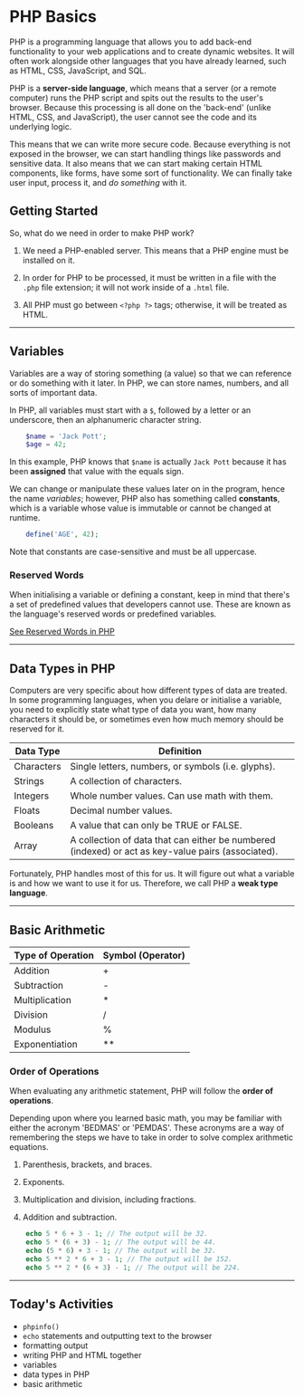 # PHP Basics

PHP is a programming language that allows you to add back-end functionality to your web applications and to create dynamic websites. It will often work alongside other languages that you have already learned, such as HTML, CSS,  JavaScript, and SQL. 

PHP is a **server-side language**, which means that a server (or a remote computer) runs the PHP script and spits out the results to the user's browser. Because this processing is all done on the 'back-end' (unlike HTML, CSS, and JavaScript), the user cannot see the code and its underlying logic.

This means that we can write more secure code. Because everything is not exposed in the browser, we can start handling things like passwords and sensitive data. It also means that we can start making certain HTML components, like forms, have some sort of functionality. We can finally take user input, process it, and *do something* with it.

## Getting Started

So, what do we need in order to make PHP work? 

1. We need a PHP-enabled server. This means that a PHP engine must be installed on it. 

2. In order for PHP to be processed, it must be written in a file with the `.php` file extension; it will not work inside of a `.html` file.

3. All PHP must go between `<?php ?>` tags; otherwise, it will be treated as HTML.

---

## Variables

Variables are a way of storing something (a value) so that we can reference or do something with it later. In PHP, we can store names, numbers, and all sorts of important data. 

In PHP, all variables must start with a `$`, followed by a letter or an underscore, then an alphanumeric character string.

```PHP
    $name = 'Jack Pott';
    $age = 42;
```

In this example, PHP knows that `$name` is actually `Jack Pott` because it has been **assigned** that value with the equals sign.

We can change or manipulate these values later on in the program, hence the name *variables*; however, PHP also has something called **constants**, which is a variable whose value is immutable or cannot be changed at runtime. 

```PHP
    define('AGE', 42);
```

Note that constants are case-sensitive and must be all uppercase. 

### Reserved Words

When initialising a variable or defining a constant, keep in mind that there's a set of predefined values that developers cannot use. These are known as the language's reserved words or predefined variables. 

[See Reserved Words in PHP](https://www.php.net/manual/en/reserved.constants.php)

---

## Data Types in PHP

Computers are very specific about how different types of data are treated. In some programming languages, when you delare or initialise a variable, you need to explicitly state what type of data you want, how many characters it should be, or sometimes even how much memory should be reserved for it. 

| Data Type  | Definition                                                                                         |
|------------|----------------------------------------------------------------------------------------------------|
| Characters | Single letters, numbers, or symbols (i.e. glyphs).                                                 |
| Strings    | A collection of characters.                                                                        |
| Integers   | Whole number values. Can use math with them.                                                       |
| Floats     | Decimal number values.                                                                             |
| Booleans   | A value that can only be TRUE or FALSE.                                                            |
| Array      | A collection of data that can either be numbered (indexed) or act as key-value pairs (associated). |

Fortunately, PHP handles most of this for us. It will figure out what a variable is and how we want to use it for us. Therefore, we call PHP a **weak type language**. 

---

## Basic Arithmetic 

| Type of Operation | Symbol (Operator) |
|-------------------|-------------------|
| Addition          | +                 |
| Subtraction       | -                 |
| Multiplication    | *                 |
| Division          | /                 |
| Modulus           | %                 |
| Exponentiation    | **                |

### Order of Operations

When evaluating any arithmetic statement, PHP will follow the **order of operations**. 

Depending upon where you learned basic math, you may be familiar with either the acronym 'BEDMAS' or 'PEMDAS'. These acronyms are a way of remembering the steps we have to take in order to solve complex arithmetic equations. 

1. Parenthesis, brackets, and braces.

2. Exponents. 

3. Multiplication and division, including fractions. 

4. Addition and subtraction. 

```PHP
    echo 5 * 6 + 3 - 1; // The output will be 32.
    echo 5 * (6 + 3) - 1; // The output will be 44.
    echo (5 * 6) + 3 - 1; // The output will be 32.
    echo 5 ** 2 * 6 + 3 - 1; // The output will be 152.
    echo 5 ** 2 * (6 + 3) - 1; // The output will be 224.
```

--- 

## Today's Activities

- `phpinfo()`
- `echo` statements and outputting text to the browser
- formatting output
- writing PHP and HTML together
- variables
- data types in PHP
- basic arithmetic